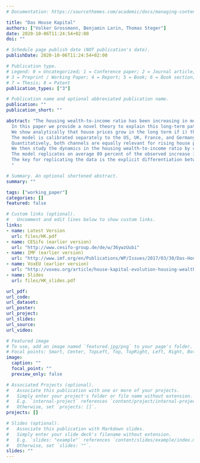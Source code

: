 ```yaml
---
# Documentation: https://sourcethemes.com/academic/docs/managing-content/

title: "Das House Kapital"
authors: ["Volker Grossmann, Benjamin Larin, Thomas Steger"]
date: 2020-10-06T11:24:54+02:00
doi: ""

# Schedule page publish date (NOT publication's date).
publishDate: 2020-10-06T11:24:54+02:00

# Publication type.
# Legend: 0 = Uncategorized; 1 = Conference paper; 2 = Journal article;
# 3 = Preprint / Working Paper; 4 = Report; 5 = Book; 6 = Book section;
# 7 = Thesis; 8 = Patent
publication_types: ["3"]

# Publication name and optional abbreviated publication name.
publication: ""
publication_short: ""

abstract: "The housing wealth-to-income ratio has been increasing in most developed economies since the 1950s.
  In this paper we provide a novel theory to explain this long-term pattern.
  We show analytically that house prices grow in the long term if i) the housing sector is more land-intensive than the non-housing sector, or ii) technological progress in the construction sector is weaker than in the non-housing sector.
  The model is calibrated separately to the US, UK, France, and Germany.
  Quantitatively, both channels are equally relevant for rising house prices.
  We then study the dynamics in the housing wealth-to-income ratio by computing transitions.
  The model replicates on average 89 percent of the observed increase in the housing wealth-to-income ratio.
  The key for replicating the data is the explicit differentiation between residential land -- a non-reproducible factor -- and residential structure -- a reproducible factor.
  "

# Summary. An optional shortened abstract.
summary: ""

tags: ["working_paper"]
categories: []
featured: false

# Custom links (optional).
#   Uncomment and edit lines below to show custom links.
links:
- name: Latest Version
  url: files/HK.pdf
- name: CESifo (earlier version)
  url: "http://www.cesifo-group.de/de/w/36ywzUubi"
- name: IMF (earlier version)
  url: "http://www.imf.org/en/Publications/WP/Issues/2017/03/30/Das-House-Kapital-A-Long-Term-Housing-Macro-Model-44779"
- name: VoxEU (earlier version)
  url: "http://voxeu.org/article/house-kapital-evolution-housing-wealth-1955-2100"
- name: Slides
  url: files/HK_slides.pdf

url_pdf:
url_code:
url_dataset:
url_poster:
url_project:
url_slides:
url_source:
url_video:

# Featured image
# To use, add an image named `featured.jpg/png` to your page's folder.
# Focal points: Smart, Center, TopLeft, Top, TopRight, Left, Right, BottomLeft, Bottom, BottomRight.
image:
  caption: ""
  focal_point: ""
  preview_only: false

# Associated Projects (optional).
#   Associate this publication with one or more of your projects.
#   Simply enter your project's folder or file name without extension.
#   E.g. `internal-project` references `content/project/internal-project/index.md`.
#   Otherwise, set `projects: []`.
projects: []

# Slides (optional).
#   Associate this publication with Markdown slides.
#   Simply enter your slide deck's filename without extension.
#   E.g. `slides: "example"` references `content/slides/example/index.md`.
#   Otherwise, set `slides: ""`.
slides: ""
---
```

